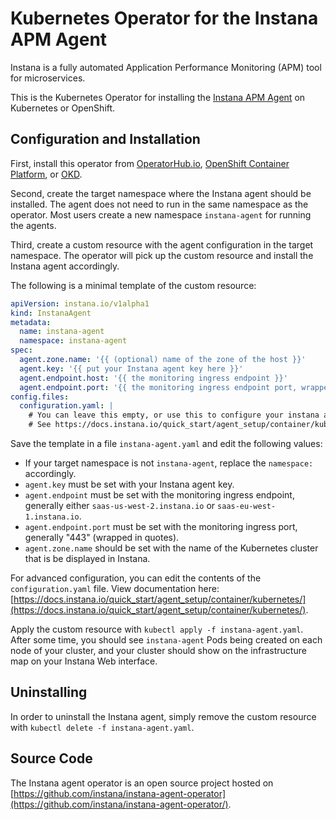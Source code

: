 # Kubernetes Operator for the Instana APM Agent

Instana is a fully automated Application Performance Monitoring (APM) tool for microservices.

This is the Kubernetes Operator for installing the [Instana APM Agent](https://www.instana.com) on Kubernetes or OpenShift.

## Configuration and Installation

First, install this operator from [OperatorHub.io](https://operatorhub.io/), [OpenShift Container Platform](https://www.openshift.com/), or [OKD](https://www.okd.io/).

Second, create the target namespace where the Instana agent should be installed. The agent does not need to run in the same namespace as the operator. Most users create a new namespace `instana-agent` for running the agents.

Third, create a custom resource with the agent configuration in the target namespace. The operator will pick up the custom resource and install the Instana agent accordingly.

The following is a minimal template of the custom resource:

```yaml
apiVersion: instana.io/v1alpha1
kind: InstanaAgent
metadata:
  name: instana-agent
  namespace: instana-agent
spec:
  agent.zone.name: '{{ (optional) name of the zone of the host }}'
  agent.key: '{{ put your Instana agent key here }}'
  agent.endpoint.host: '{{ the monitoring ingress endpoint }}'
  agent.endpoint.port: '{{ the monitoring ingress endpoint port, wrapped in quotes }}'
config.files:
  configuration.yaml: |
    # You can leave this empty, or use this to configure your instana agent.
    # See https://docs.instana.io/quick_start/agent_setup/container/kubernetes/
```

Save the template in a file `instana-agent.yaml` and edit the following values:

* If your target namespace is not `instana-agent`, replace the `namespace:` accordingly.
* `agent.key` must be set with your Instana agent key.
* `agent.endpoint` must be set with the monitoring ingress endpoint, generally either `saas-us-west-2.instana.io` or `saas-eu-west-1.instana.io`.
* `agent.endpoint.port` must be set with the monitoring ingress port, generally "443" (wrapped in quotes).
* `agent.zone.name` should be set with the name of the Kubernetes cluster that is be displayed in Instana.

For advanced configuration, you can edit the contents of the `configuration.yaml` file. View documentation here: [https://docs.instana.io/quick_start/agent_setup/container/kubernetes/](https://docs.instana.io/quick_start/agent_setup/container/kubernetes/).

Apply the custom resource with `kubectl apply -f instana-agent.yaml`. After some time, you should see `instana-agent` Pods being created on each node of your cluster, and your cluster should show on the infrastructure map on your Instana Web interface.

## Uninstalling

In order to uninstall the Instana agent, simply remove the custom resource with `kubectl delete -f instana-agent.yaml`.

## Source Code

The Instana agent operator is an open source project hosted on [https://github.com/instana/instana-agent-operator](https://github.com/instana/instana-agent-operator/).